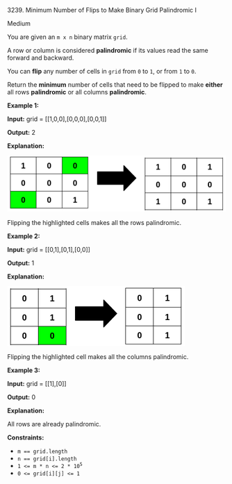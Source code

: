 3239\. Minimum Number of Flips to Make Binary Grid Palindromic I

Medium

You are given an `m x n` binary matrix `grid`.

A row or column is considered **palindromic** if its values read the same forward and backward.

You can **flip** any number of cells in `grid` from `0` to `1`, or from `1` to `0`.

Return the **minimum** number of cells that need to be flipped to make **either** all rows **palindromic** or all columns **palindromic**.

**Example 1:**

**Input:** grid = [[1,0,0],[0,0,0],[0,0,1]]

**Output:** 2

**Explanation:**

![](screenshot-from-2024-07-08-00-20-10.png)

Flipping the highlighted cells makes all the rows palindromic.

**Example 2:**

**Input:** grid = [[0,1],[0,1],[0,0]]

**Output:** 1

**Explanation:**

![](screenshot-from-2024-07-08-00-31-23.png)

Flipping the highlighted cell makes all the columns palindromic.

**Example 3:**

**Input:** grid = [[1],[0]]

**Output:** 0

**Explanation:**

All rows are already palindromic.

**Constraints:**

*   `m == grid.length`
*   `n == grid[i].length`
*   <code>1 <= m * n <= 2 * 10<sup>5</sup></code>
*   `0 <= grid[i][j] <= 1`
